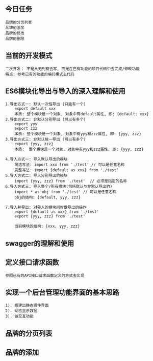 ## 今日任务
    品牌的分页列表
    品牌的添加
    品牌的修改
    品牌的删除

## 当前的开发模式
    二次开发： 不是从无到有去写, 而是在已有功能的项目代码中去完成/修改功能
    特点: 参考已有的功能的编码模式去代码

## ES6模块化导出与导入的深入理解和使用
    1.导出方式一: 默认一次性导出 (只能有一个)
        export default xxx
        本质: 整个模块是一个对象, 对象中有default属性, 即: {default: xxx}
    2.导出方式二: 非默认分别导出 (可以有多个)
        export yyy
        export zzz
        本质: 整个模块是一个对象, 对象中有yyy和zzz属性, 即: {yyy, zzz}
    3.导出方式三: 非默认统一导出 (可以有多个)
        export {yyy, zzz}
        本质:  整个模块是一个对象, 对象中有yyy和zzz属性, 即: {yyy, zzz}  
            
    4.导入方式一: 导入默认导出的模块
        简洁写法: import xxx from './test' // 可以是任意名称
        完整写法: import {default as xxx} from './test'
    5.导入方式二: 导入分别导出的模块
        import {yyy, zzz} from './test'  // 必须是指定的名称
    6.导入方式三: 导入整个/所有模块(包括默认与非默认导出的)
        import * as obj from './test' // 可以是任意名称
        obj的结构: {default, yyy, zzz}

    7.导入并导出: 对导入的模块同时做导出的操作
        export {default as xxx} from './test'
        export {yyy, zzz} from './test'

        当前模块的结构: {xxx, yyy, zzz}

## swagger的理解和使用


## 定义接口请求函数
    参照已有的API接口请求函数定义的方式去实现

## 实现一个后台管理功能界面的基本思路
    1). 搭建出静态组件界面
    2). 动态显示数据
    3). 做交互功能

## 品牌的分页列表
    
## 品牌的添加